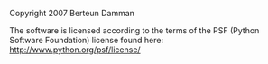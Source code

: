 Copyright 2007 Berteun Damman

The software is licensed according to the terms of the PSF (Python Software Foundation) license found here: http://www.python.org/psf/license/